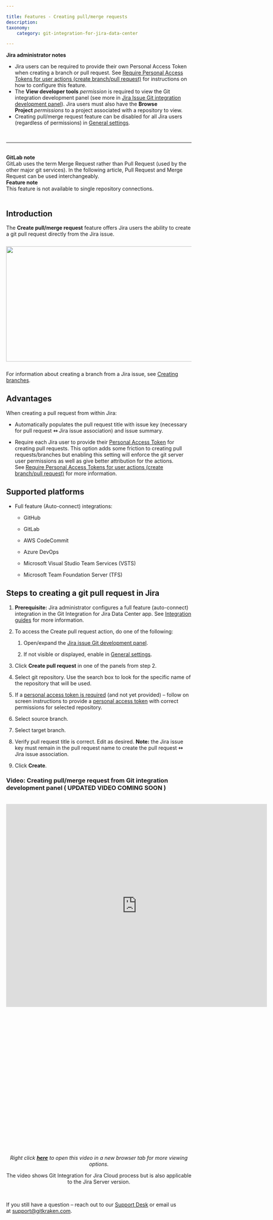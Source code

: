 ```yaml
---

title: Features - Creating pull/merge requests
description:
taxonomy:
    category: git-integration-for-jira-data-center

---
```


<div class="bbb-callout bbb--alert">
    <div class="irow">
    <div class="ilogobox">
        <span class="logoimg"></span>
    </div>
    <div class="imsgbox">
        <b>Jira administrator notes</b><br>
        <ul>
            <li>
                Jira users can be required to provide their own Personal Access Token when creating a branch or pull request. See <a href='/git-integration-for-jira-data-center/require-personal-access-tokens-for-user-actions-create-branch-pull-request-gij-self-managed'>Require Personal Access Tokens for user actions (create branch/pull request)</a> for instructions on how to configure this feature.
            </li>
            <li>
                The <b>View developer tools</b> <i>permission</i> is required to view the Git integration development panel (see more in <a href='/git-integration-for-jira-data-center/jira-git-integration-development-panel-gij-self-managed'>Jira Issue Git integration development panel</a>). Jira users must also have the <b>Browse Project</b> <i>permissions</i> to a project associated with a repository to view.
            </li>
            <li>
                Creating pull/merge request feature can be disabled for all Jira users (regardless of permissions) in <a href='/git-integration-for-jira-data-center/general-settings-gij-self-managed'>General settings</a>.
            </li>
        </ul>
    </div>
    </div>
</div>
<br>

<hr>

<br>
<div class="bbb-callout bbb--note">
    <div class="irow">
    <div class="ilogobox">
        <span class="logoimg"></span>
    </div>
    <div class="imsgbox">
        <b>GitLab note</b><br>
        GitLab uses the term Merge Request rather than Pull Request (used by the other major git services). In the following article, Pull Request and Merge Request can be used interchangeably.
    </div>
    </div>
</div>

<div class="bbb-callout bbb--error">
    <div class="irow">
    <div class="ilogobox">
        <span class="logoimg"></span>
    </div>
    <div class="imsgbox">
        <b>Feature note</b><br>
        This feature is not available to single repository connections.
    </div>
    </div>
</div>
<br>

## Introduction

The **Create pull/merge request** feature offers Jira users the ability to create a git pull request directly from the Jira issue.

<img src='/wp-content/uploads/gij-gitserver-create-pull-merge-req-dlg.png' width=603 height=313 style='display:block;margin:25px auto;max-width:100%' />

For information about creating a branch from a Jira issue, see [Creating branches](/git-integration-for-jira-data-center/creating-branches-gij-self-managed).

## Advantages

When creating a pull request from within Jira:

*   Automatically populates the pull request title with issue key (necessary for pull request **⇿** Jira issue association) and issue summary.

*   Require each Jira user to provide their [Personal Access Token](/git-integration-for-jira-data-center/creating-personal-access-tokens-gij-self-managed) for creating pull requests. This option adds some friction to creating pull requests/branches but enabling this setting will enforce the git server user permissions as well as give better attribution for the actions. See [Require Personal Access Tokens for user actions (create branch/pull request)](/git-integration-for-jira-data-center/require-personal-access-tokens-for-user-actions-create-branch-pull-request-gij-self-managed) for more information.


## Supported platforms

*   Full feature (Auto-connect) integrations:

    *   GitHub

    *   GitLab

    *   AWS CodeCommit

    *   Azure DevOps

    *   Microsoft Visual Studio Team Services (VSTS)

    *   Microsoft Team Foundation Server (TFS)


## Steps to creating a git pull request in Jira

1.  **Prerequisite:** Jira administrator configures a full feature (auto-connect) integration in the Git Integration for Jira Data Center app. See [Integration guides](/git-integration-for-jira-data-center/integration-guides-gij-self-managed) for more information.

2.  To access the Create pull request action, do one of the following:

    1.  Open/expand the [Jira issue Git development panel](/git-integration-for-jira-data-center/jira-git-integration-development-panel-gij-self-managed).

    2.  If not visible or displayed, enable in [General settings](/git-integration-for-jira-data-center/general-settings-gij-self-managed).

3.  Click **Create pull request** in one of the panels from step 2.

4.  Select git repository. Use the search box to look for the specific name of the repository that will be used.

5.  If a [personal access token is required](/git-integration-for-jira-data-center/require-personal-access-tokens-for-user-actions-create-branch-pull-request-gij-self-managed) (and not yet provided) – follow on screen instructions to provide a [personal access token](/git-integration-for-jira-data-center/creating-personal-access-tokens-gij-self-managed) with correct permissions for selected repository.

6.  Select source branch.

7.  Select target branch.

8.  Verify pull request title is correct. Edit as desired.
    **Note:** the Jira issue key must remain in the pull request name to create the pull request **⇿** Jira issue association.

9.  Click **Create**.


### Video: Creating pull/merge request from Git integration development panel ( UPDATED VIDEO COMING SOON )

<br>
<div class='embed-container' style='padding-bottom: 77.71%'>
    <iframe width='709' height='551' src='https://fast.wistia.com/embed/iframe/rsccl5wxps?videoFoam=true' frameborder='0' allowfullscreen ></iframe>
</div>

<div align='center' style='margin-top:10px'>
    <i>Right click <a href='https://bigbrassband.wistia.com/medias/rsccl5wxps'><b>here</b></a> to open this video in a new browser tab for more viewing options.</i>
    <p>The video shows Git Integration for Jira Cloud process but is also applicable to the Jira Server version.</p>
</div>
<br>

If you still have a question – reach out to our [Support Desk](https://help.gitkraken.com/git-integration-for-jira-data-center/gij-self-hosted-contact-support/) or email us at [support@gitkraken.com](mailto:support@gitkraken.com).

